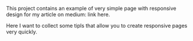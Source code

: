 This project contains an example of very simple page with responsive design for my article on medium: link here.

Here I want to collect some tipls that allow you to create responsive pages very quickly.

